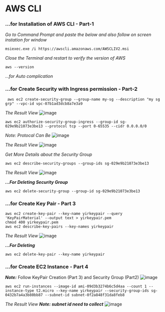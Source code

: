# AWS CLI

### ...for Installation of AWS CLI - Part-1 ###
_Go to Command Prompt and paste the below and also follow on screen instation_
_for window_
```
msiexec.exe /i https://awscli.amazonaws.com/AWSCLIV2.msi
```
_Close the Terminal and restart to verify the version of AWS_
```
aws --version
```
_...for Auto complication_

### ...for Create Security with Ingress permission - Part-2 ###
```
 aws ec2 create-security-group --group-name my-sg --description "my sg grp" --vpc-id vpc-07b1ad3dcb8a7e3a9
```
_The Result View_
![image](https://user-images.githubusercontent.com/111234771/200139351-f590b305-8511-4755-ba37-67e7894b7355.png)

```
aws ec2 authorize-security-group-ingress --group-id sg-029e9b21073e3be13 --protocol tcp --port 0-65535 --cidr 0.0.0.0/0
```
_Note: Protocal Can Be_
![image](https://user-images.githubusercontent.com/111234771/200139494-2ea2f493-7b80-49ae-ad42-c8aa79ada662.png)

_The Result View_
![image](https://user-images.githubusercontent.com/111234771/200139506-415292db-0775-47fa-9a9f-c90aa5119705.png)

_Get More Details about the Security Group_
```
aws ec2 describe-security-groups --group-ids sg-029e9b21073e3be13
```
_The Result View_
![image](https://user-images.githubusercontent.com/111234771/200139671-443b3ab1-8284-4442-9e5a-e4cd229dddd0.png)

***...For Deleting Security Group***
```
aws ec2 delete-security-group --group-id sg-029e9b21073e3be13
```
### ...for Create Key Pair - Part 3 ###
```
aws ec2 create-key-pair --key-name yirkeypair --query 'KeyPairMaterial' --output text > yirkeypair.pem
chmod 400 yirkeypair.pem
aws ec2 describe-key-pairs --key-names yirkeypair
```
_The Result View_
![image](https://user-images.githubusercontent.com/111234771/200140657-a6820751-5985-4b60-82b2-6c9335b31b06.png)

***...For Deleting***
```
aws ec2 delete-key-pair --key-name yirkeypair
```

### ...for Create EC2 Instance - Part 4 ###
***Note:*** Follow KeyPair Creation (Part 3) and Security Group (Part2)
![image](https://user-images.githubusercontent.com/111234771/200141291-efdf8468-01b8-412d-b9ef-2267c1099b37.png)
```
aws ec2 run-instances --image-id ami-09d3b3274b6c5d4aa --count 1 --instance-type t2.micro --key-name yirkeypair --security-group-ids sg-0432b7a4a3b80bb87 --subnet-id subnet-0f2a848f31da8feb8
```
_The Result View_ ***Note: subnet id need to collect***
![image](https://user-images.githubusercontent.com/111234771/200141388-c1697df6-1ab6-4129-ba05-0863288be388.png)
